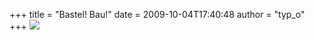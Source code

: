 +++
title = "Bastel! Bau!"
date = 2009-10-04T17:40:48
author = "typ_o"
+++
![](https://flipdot.org/blog/uploads/baustel.jpg)
